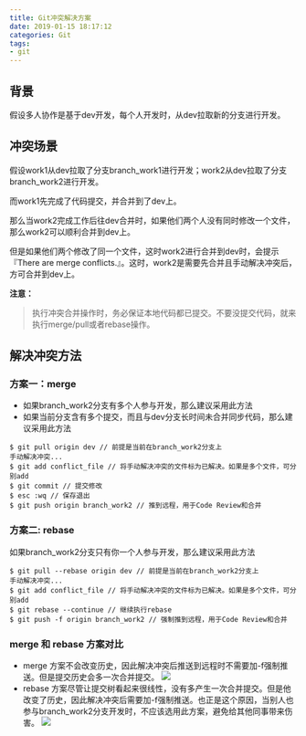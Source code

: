 ```yaml
---
title: Git冲突解决方案
date: 2019-01-15 18:17:12
categories: Git
tags: 
- git
---
```


## 背景

假设多人协作是基于dev开发，每个人开发时，从dev拉取新的分支进行开发。

## 冲突场景

假设work1从dev拉取了分支branch_work1进行开发；work2从dev拉取了分支branch_work2进行开发。

而work1先完成了代码提交，并合并到了dev上。

那么当work2完成工作后往dev合并时，如果他们两个人没有同时修改一个文件，那么work2可以顺利合并到dev上。

但是如果他们两个修改了同一个文件，这时work2进行合并到dev时，会提示『There are merge conflicts.』。这时，work2是需要先合并且手动解决冲突后，方可合并到dev上。

**注意：**
> 执行冲突合并操作时，务必保证本地代码都已提交。不要没提交代码，就来执行merge/pull或者rebase操作。

## 解决冲突方法

### 方案一：merge

- 如果branch_work2分支有多个人参与开发，那么建议采用此方法
- 如果当前分支含有多个提交，而且与dev分支长时间未合并同步代码，那么建议采用此方法

~~~Shell
$ git pull origin dev // 前提是当前在branch_work2分支上
手动解决冲突...
$ git add conflict_file // 将手动解决冲突的文件标为已解决。如果是多个文件，可分别add
$ git commit // 提交修改
$ esc :wq // 保存退出
$ git push origin branch_work2 // 推到远程，用于Code Review和合并
~~~

### 方案二: rebase

如果branch_work2分支只有你一个人参与开发，那么建议采用此方法

~~~Shell
$ git pull --rebase origin dev // 前提是当前在branch_work2分支上
手动解决冲突...
$ git add conflict_file // 将手动解决冲突的文件标为已解决。如果是多个文件，可分别add
$ git rebase --continue // 继续执行rebase
$ git push -f origin branch_work2 // 强制推到远程，用于Code Review和合并
~~~

### merge 和 rebase 方案对比

- merge 方案不会改变历史，因此解决冲突后推送到远程时不需要加-f强制推送。但是提交历史会多一次合并提交。
  ![](http://img.iaquam.com/image/png/merge.png)
- rebase 方案尽管让提交树看起来很线性，没有多产生一次合并提交。但是他改变了历史，因此解决冲突后需要加-f强制推送。也正是这个原因，当别人也参与branch_work2分支开发时，不应该选用此方案，避免给其他同事带来伤害。
  ![](http://img.iaquam.com/image/png/rebase.png)